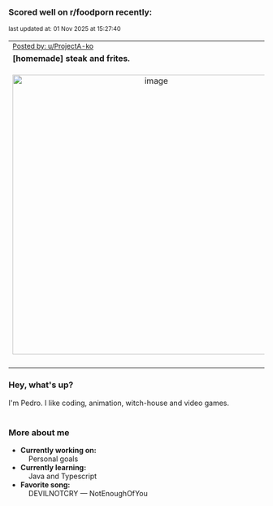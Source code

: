 ### Scored well on r/foodporn recently:

<p align="left"><sub>last updated at: 01 Nov 2025 at 15:27:40</sub></p>

|   |
| --- |
| <sub>[Posted by: u/ProjectA-ko][source]</sub> |
| **[homemade] steak and frites.** | 
|<p align="center"> <img alt="image" src="https://i.redd.it/2kju6jm18nxf1.jpeg" width="550" /> </p>|
|   |

### Hey, what's up?

I'm Pedro. I like coding, animation, witch-house and video games.<br><br>

### More about me
- **Currently working on:**  
&nbsp;&nbsp;&nbsp;&nbsp;Personal goals
- **Currently learning:**  
&nbsp;&nbsp;&nbsp;&nbsp;Java and Typescript
- **Favorite song:**  
&nbsp;&nbsp;&nbsp;&nbsp;DEVILNOTCRY — NotEnoughOfYou<br><br>

  



  
  
  
[linkedin]: https://linkedin.com/in/pedro-h-r-gomes-8a487b14a/
[gmail]: mailto:pilique11@gmail.com
[source]: https://reddit.com/r/FoodPorn/comments/1ohcbnc/homemade_steak_and_frites/
[redditAPI]: https://www.reddit.com/dev/api/